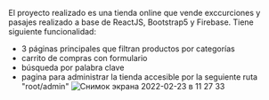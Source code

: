 
El proyecto realizado es una tienda online que vende exccurciones y pasajes realizado a base de ReactJS, Bootstrap5 y Firebase.
Tiene siguiente funcionalidad:
- 3 páginas principales que filtran productos por categorías
- carrito de compras con formulario 
- búsqueda por palabra clave
- pagina para administrar la tienda accesible por la seguiente ruta "root/admin"
![Снимок экрана 2022-02-23 в 11 27 33](https://user-images.githubusercontent.com/69285146/155338928-6a75102f-d093-4e23-a0c8-4cc386a91025.png)
